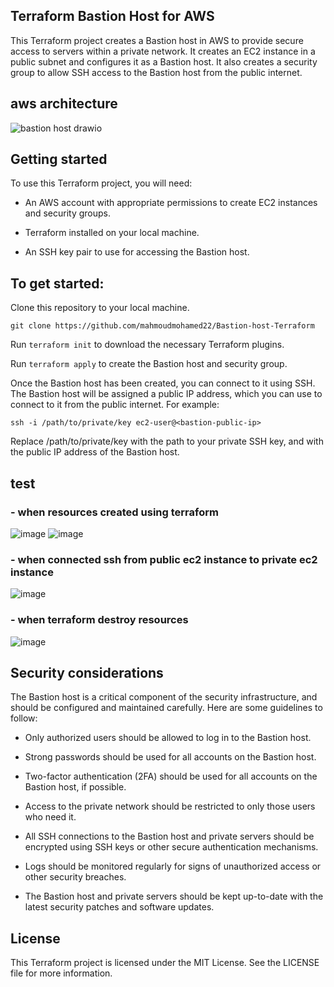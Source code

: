 ## Terraform Bastion Host for AWS
This Terraform project creates a Bastion host in AWS to provide secure access to servers within a private network. It creates an EC2 instance in a public subnet and configures it as a Bastion host. It also creates a security group to allow SSH access to the Bastion host from the public internet.

## aws architecture
![bastion host drawio](https://user-images.githubusercontent.com/47304558/232342752-080c4337-1f59-44ab-b07d-18088818b9b1.png)



## Getting started
To use this Terraform project, you will need:

- An AWS account with appropriate permissions to create EC2 instances and security groups.

- Terraform installed on your local machine.

- An SSH key pair to use for accessing the Bastion host.

## To get started:

Clone this repository to your local machine.
```
git clone https://github.com/mahmoudmohamed22/Bastion-host-Terraform
```
Run `terraform init` to download the necessary Terraform plugins.

Run `terraform apply` to create the Bastion host and security group.

Once the Bastion host has been created, you can connect to it using SSH. The Bastion host will be assigned a public IP address, which you can use to connect to it from the public internet. For example:


```
ssh -i /path/to/private/key ec2-user@<bastion-public-ip>
```

Replace /path/to/private/key with the path to your private SSH key, and <bastion-public-ip> with the public IP address of the Bastion host.

## test 
### - when resources created using terraform
![image](https://user-images.githubusercontent.com/47304558/232342111-a3cc734a-4bdc-4801-8603-89593030fbff.png)
![image](https://user-images.githubusercontent.com/47304558/232342202-96696bf7-8989-459b-999e-70a41187fd96.png)


### - when connected ssh from public ec2 instance to private ec2 instance 

![image](https://user-images.githubusercontent.com/47304558/232341832-d396336e-2fae-40c6-a8a6-6629d1813621.png)

### - when terraform destroy resources
![image](https://user-images.githubusercontent.com/47304558/232342499-6fdacd86-7129-460e-b1ef-5a7048db59ef.png)




## Security considerations
The Bastion host is a critical component of the security infrastructure, and should be configured and maintained carefully. Here are some guidelines to follow:

- Only authorized users should be allowed to log in to the Bastion host.

- Strong passwords should be used for all accounts on the Bastion host.

- Two-factor authentication (2FA) should be used for all accounts on the Bastion host, if possible.

- Access to the private network should be restricted to only those users who need it.

- All SSH connections to the Bastion host and private servers should be encrypted using SSH keys or other secure authentication mechanisms.

- Logs should be monitored regularly for signs of unauthorized access or other security breaches.

- The Bastion host and private servers should be kept up-to-date with the latest security patches and software updates.

## License
This Terraform project is licensed under the MIT License. See the LICENSE file for more information.
